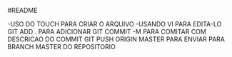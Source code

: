 #README

-USO DO TOUCH PARA CRIAR O ARQUIVO
-USANDO VI PARA EDITA-LO
GIT ADD . PARA ADICIONAR
GIT COMMIT -M PARA COMITAR COM DESCRICAO DO COMMIT
GIT PUSH ORIGIN MASTER PARA ENVIAR PARA BRANCH MASTER DO REPOSITORIO

